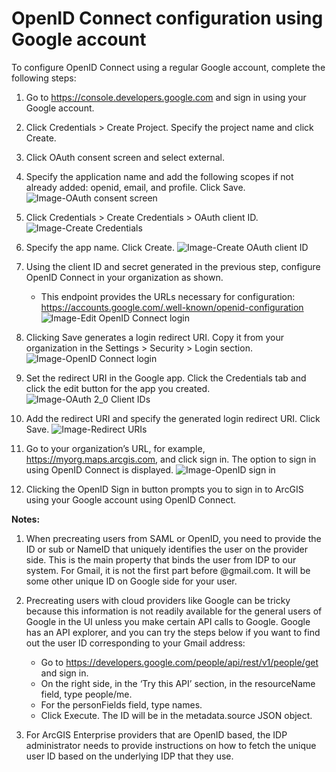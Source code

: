 # OpenID Connect configuration using Google account

To configure OpenID Connect using a regular Google account, complete the following steps:

1. Go to https://console.developers.google.com and sign in using your Google account.

2. Click Credentials > Create Project. Specify the project name and click Create.

3. Click OAuth consent screen and select external.

4. Specify the application name and add the following scopes if not already added: openid, email, and profile. Click Save.
![Image-OAuth consent screen](https://github.com/ArcGIS/idp/blob/main/Documentation/ArcGIS%20Online/Images/OpenID%20Connect%20(Google%20account)/Image-OAuth%20consent%20screen.png)

5. Click Credentials > Create Credentials > OAuth client ID.
![Image-Create Credentials](https://github.com/ArcGIS/idp/blob/main/Documentation/ArcGIS%20Online/Images/OpenID%20Connect%20(Google%20account)/Image-Create%20Credentials.png)

6. Specify the app name. Click Create.
![Image-Create OAuth client ID](https://github.com/ArcGIS/idp/blob/main/Documentation/ArcGIS%20Online/Images/OpenID%20Connect%20(Google%20account)/Image-Create%20OAuth%20client%20ID.png)

7. Using the client ID and secret generated in the previous step, configure OpenID Connect in your organization as shown.
   - This endpoint provides the URLs necessary for configuration: https://accounts.google.com/.well-known/openid-configuration
![Image-Edit OpenID Connect login](https://github.com/ArcGIS/idp/blob/main/Documentation/ArcGIS%20Online/Images/OpenID%20Connect%20(Google%20account)/Image-Edit%20OpenID%20Connect%20login.png)

8. Clicking Save generates a login redirect URI. Copy it from your organization in the Settings > Security > Login section. 
![Image-OpenID Connect login](https://github.com/ArcGIS/idp/blob/main/Documentation/ArcGIS%20Online/Images/OpenID%20Connect%20(Google%20account)/Image-OpenID%20Connect%20login.png)

9. Set the redirect URI in the Google app. Click the Credentials tab and click the edit button for the app you created.
![Image-OAuth 2_0 Client IDs](https://github.com/ArcGIS/idp/blob/main/Documentation/ArcGIS%20Online/Images/OpenID%20Connect%20(Google%20account)/Image-OAuth%202_0%20Client%20IDs.png)

10. Add the redirect URI and specify the generated login redirect URI. Click Save.
![Image-Redirect URIs](https://github.com/ArcGIS/idp/blob/main/Documentation/ArcGIS%20Online/Images/OpenID%20Connect%20(Google%20account)/Image-Redirect%20URIs.png)

11. Go to your organization’s URL, for example, https://myorg.maps.arcgis.com, and click sign in. The option to sign in using OpenID Connect is displayed.
![Image-OpenID sign in](https://github.com/ArcGIS/idp/blob/main/Documentation/ArcGIS%20Online/Images/OpenID%20Connect%20(Google%20account)/Image-OpenID%20sign%20in.png)

12. Clicking the OpenID Sign in button prompts you to sign in to ArcGIS using your Google account using OpenID Connect.

**Notes:**

1.	When precreating users from SAML or OpenID, you need to provide the ID or sub or NameID that uniquely identifies the user on the provider side. This is the main property that binds the user from IDP to our system. For Gmail, it is not the first part before @gmail.com. It will be some other unique ID on Google side for your user.

2.	Precreating users with cloud providers like Google can be tricky because this information is not readily available for the general users of Google in the UI unless you make certain API calls to Google. Google has an API explorer, and you can try the steps below if you want to find out the user ID corresponding to your Gmail address: 
    - Go to https://developers.google.com/people/api/rest/v1/people/get and sign in.
    - On the right side, in the ‘Try this API’ section, in the resourceName field, type people/me.
    - For the personFields field, type names.
    - Click Execute. The ID will be in the metadata.source JSON object.
    
3.	For ArcGIS Enterprise providers that are OpenID based, the IDP administrator needs to provide instructions on how to fetch the unique user ID based on the underlying IDP that they use.
